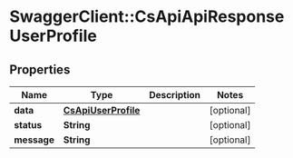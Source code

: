 # SwaggerClient::CsApiApiResponseUserProfile

## Properties
Name | Type | Description | Notes
------------ | ------------- | ------------- | -------------
**data** | [**CsApiUserProfile**](CsApiUserProfile.md) |  | [optional] 
**status** | **String** |  | [optional] 
**message** | **String** |  | [optional] 


